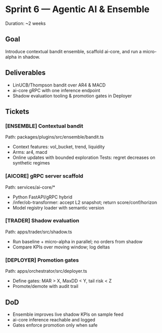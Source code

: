 # Sprint 6 — Agentic AI & Ensemble

Duration: ~2 weeks

## Goal

Introduce contextual bandit ensemble, scaffold ai-core, and run a micro-alpha in shadow.

## Deliverables

- LinUCB/Thompson bandit over AR4 & MACD
- ai-core gRPC with one inference endpoint
- Shadow evaluation tooling & promotion gates in Deployer

## Tickets

### [ENSEMBLE] Contextual bandit

Path: packages/plugins/src/ensemble/bandit.ts

- Context features: vol_bucket, trend, liquidity
- Arms: ar4, macd
- Online updates with bounded exploration
  Tests: regret decreases on synthetic regimes

### [AICORE] gRPC server scaffold

Path: services/ai-core/\*

- Python FastAPI/gRPC hybrid
- /infer/ob-transformer: accept L2 snapshot; return score/conf/horizon
- Model registry loader with semantic version

### [TRADER] Shadow evaluation

Path: apps/trader/src/shadow.ts

- Run baseline + micro-alpha in parallel; no orders from shadow
- Compare KPIs over moving window; log deltas

### [DEPLOYER] Promotion gates

Path: apps/orchestrator/src/deployer.ts

- Define gates: MAR > X, MaxDD < Y, tail risk < Z
- Promote/demote with audit trail

## DoD

- Ensemble improves live shadow KPIs on sample feed
- ai-core inference reachable and logged
- Gates enforce promotion only when safe
